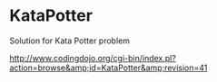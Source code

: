 # KataPotter
Solution for Kata Potter problem

http://www.codingdojo.org/cgi-bin/index.pl?action=browse&amp;id=KataPotter&amp;revision=41
